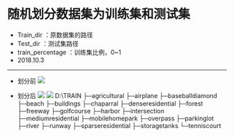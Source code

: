 # 随机划分数据集为训练集和测试集
* Train_dir ：原数据集的路径
* Test_dir ：测试集路径
* train_percentage ：训练集比例，0~1
* 2018.10.3
***
* 划分前
![](https://github.com/Leotemp/mymarkdownphoto/raw/master/devision_img/a.png)

* 划分后
![](https://github.com/Leotemp/mymarkdownphoto/raw/master/devision_img/b.png)
![](https://github.com/Leotemp/mymarkdownphoto/raw/master/devision_img/c.png)
D:\TRAIN
├─agricultural
├─airplane
├─baseballdiamond
├─beach
├─buildings
├─chaparral
├─denseresidential
├─forest
├─freeway
├─golfcourse
├─harbor
├─intersection
├─mediumresidential
├─mobilehomepark
├─overpass
├─parkinglot
├─river
├─runway
├─sparseresidential
├─storagetanks
└─tenniscourt
